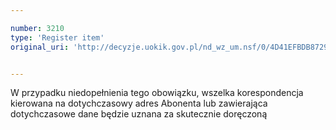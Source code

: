 ```yaml
---

number: 3210
type: 'Register item'
original_uri: 'http://decyzje.uokik.gov.pl/nd_wz_um.nsf/0/4D41EFBDB87299BAC1257A0D002BAA5D?OpenDocument'


---
```


W przypadku niedopełnienia tego obowiązku, wszelka korespondencja kierowana na dotychczasowy adres Abonenta lub zawierająca dotychczasowe dane będzie uznana za skutecznie doręczoną

